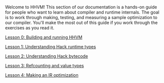 Welcome to HHVM! This section of our documentation is a hands-on guide for
people who want to learn about compiler and runtime internals. The goal is to
work through making, testing, and measuring a sample optimization to our
compiler. You'll make the most out of this guide if you work through the
exercises as you read it.

[Lesson 0: Building and running HHVM](lesson0.md)

[Lesson 1: Understanding Hack runtime types](lesson1.md)

[Lesson 2: Understanding Hack bytecode](lesson2.md)

[Lesson 3: Refcounting and value types](lesson3.md)

[Lesson 4: Making an IR optimization](lesson4.md)
